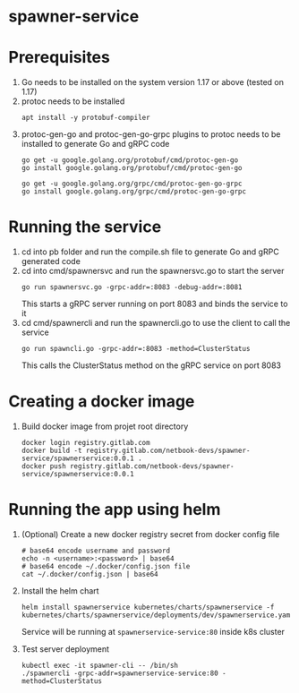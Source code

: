 # spawner-service

# Prerequisites
1. Go needs to be installed on the system version 1.17 or above (tested on 1.17)
2. protoc needs to be installed
    ```
    apt install -y protobuf-compiler
    ```
3. protoc-gen-go and protoc-gen-go-grpc plugins to protoc needs to be installed to generate Go and gRPC code
    ```
    go get -u google.golang.org/protobuf/cmd/protoc-gen-go
    go install google.golang.org/protobuf/cmd/protoc-gen-go
    
    go get -u google.golang.org/grpc/cmd/protoc-gen-go-grpc
    go install google.golang.org/grpc/cmd/protoc-gen-go-grpc
    ```

# Running the service
1. cd into pb folder and run the compile.sh file to generate Go and gRPC generated code
2. cd into cmd/spawnersvc and run the spawnersvc.go to start the server
    ```
    go run spawnersvc.go -grpc-addr=:8083 -debug-addr=:8081
    ```
    This starts a gRPC server running on port 8083 and binds the service to it
3. cd cmd/spawnercli and run the spawnercli.go to use the client to call the service
    ```
    go run spawncli.go -grpc-addr=:8083 -method=ClusterStatus
    ```
    This calls the ClusterStatus method on the gRPC service on port 8083

# Creating a docker image

1. Build docker image from projet root directory
    ```
    docker login registry.gitlab.com
    docker build -t registry.gitlab.com/netbook-devs/spawner-service/spawnerservice:0.0.1 .
    docker push registry.gitlab.com/netbook-devs/spawner-service/spawnerservice:0.0.1
    ```

# Running the app using helm

1. (Optional) Create  a new docker registry secret from docker config file
    ```
    # base64 encode username and password
    echo -n <username>:<password> | base64
    # base64 encode ~/.docker/config.json file
    cat ~/.docker/config.json | base64
    ```
1. Install the helm chart
    ```
    helm install spawnerservice kubernetes/charts/spawnerservice -f kubernetes/charts/spawnerservice/deployments/dev/spawnerservice.yaml
    ```

    Service will be running at `spawnerservice-service:80` inside k8s cluster

2. Test server deployment
    ```
    kubectl exec -it spawner-cli -- /bin/sh
    ./spawnercli -grpc-addr=spawnerservice-service:80 -method=ClusterStatus
    ```
